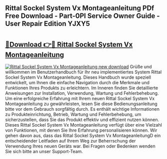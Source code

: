 ## Rittal Sockel System Vx Montageanleitung PDf Free Download - Part-0PI Service Owner Guide - User Repair Edition YJXY5

# <h2><a href="http://df7pr1.blite.top/?on=Rittal+Sockel+System+Vx+Montageanleitung">🔗Download 👉🔴 Rittal Sockel System Vx Montageanleitung</a></h2>

[![Rittal Sockel System Vx Montageanleitung new download](https://i.imgur.com/lujVjoI.png)](http://df7pr1.blite.top/?on=Rittal+Sockel+System+Vx+Montageanleitung)
Grüße und willkommen im Benutzerhandbuch für Ihr neu implementiertes System Rittal Sockel System Vx Montageanleitung. Dieses Handbuch wurde speziell entwickelt, um Ihnen die einfache Navigation durch die Merkmale und Funktionen Ihres Produkts zu erleichtern. Im Inneren finden Sie detaillierte Anweisungen zur Installation, Verwendung, Wartung und Fehlerbehebung. Um eine erfolgreiche Erfahrung mit Ihrem neuen Rittal Sockel System Vx Montageanleitung zu gewährleisten, lesen Sie diese Bedienungsanleitung bitte vor dem Gebrauch sorgfältig durch. Es enthält wichtige Informationen zu Produkteinrichtung, Betrieb, Wartung und Fehlerbehebung, um sicherzustellen, dass Sie das Produkt effektiv und effizient nutzen können. Dieses Rittal Sockel System Vx Montageanleitung verfügt über eine Vielzahl von Funktionen, mit denen Sie Ihre Erfahrung personalisieren können. Wir gehen davon aus, dass das Rittal Sockel System Vx MontageanleitungD ein entscheidender Leitfaden auf Ihrem Weg zur Beherrschung der Verwendung Ihres neuen Geräts war. Bei Fragen oder Bedenken wenden Sie sich bitte an unser Support-Team.
